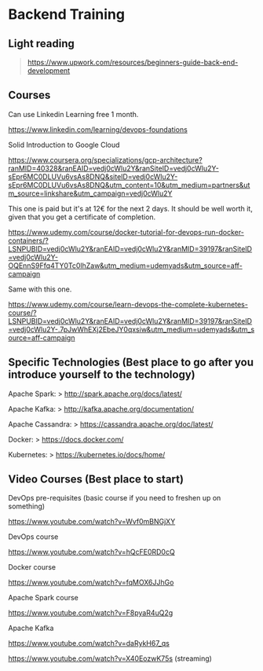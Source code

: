 # Backend Training

## Light reading

> https://www.upwork.com/resources/beginners-guide-back-end-development

## Courses

Can use Linkedin Learning free 1 month.

  https://www.linkedin.com/learning/devops-foundations

Solid Introduction to Google Cloud

  https://www.coursera.org/specializations/gcp-architecture?ranMID=40328&ranEAID=vedj0cWlu2Y&ranSiteID=vedj0cWlu2Y-sEpr6MC0DLUVu6vsAs8DNQ&siteID=vedj0cWlu2Y-sEpr6MC0DLUVu6vsAs8DNQ&utm_content=10&utm_medium=partners&utm_source=linkshare&utm_campaign=vedj0cWlu2Y

This one is paid but it's at 12€ for the next 2 days. It should be well worth it, given that you get a certificate of completion. 

  https://www.udemy.com/course/docker-tutorial-for-devops-run-docker-containers/?LSNPUBID=vedj0cWlu2Y&ranEAID=vedj0cWlu2Y&ranMID=39197&ranSiteID=vedj0cWlu2Y-OQEnnS9Ffq4TY0Tc0lhZaw&utm_medium=udemyads&utm_source=aff-campaign

Same with this one.

  https://www.udemy.com/course/learn-devops-the-complete-kubernetes-course/?LSNPUBID=vedj0cWlu2Y&ranEAID=vedj0cWlu2Y&ranMID=39197&ranSiteID=vedj0cWlu2Y-.7pJwWhEXj2EbeJY0qxsiw&utm_medium=udemyads&utm_source=aff-campaign

## Specific Technologies (Best place to go after you introduce yourself to the technology)

Apache Spark:            > http://spark.apache.org/docs/latest/

Apache Kafka:            > http://kafka.apache.org/documentation/

Apache Cassandra:        > https://cassandra.apache.org/doc/latest/

Docker:                  > https://docs.docker.com/

Kubernetes:              > https://kubernetes.io/docs/home/

## Video Courses (Best place to start)

DevOps pre-requisites (basic course if you need to freshen up on something)

  https://www.youtube.com/watch?v=Wvf0mBNGjXY

DevOps course

  https://www.youtube.com/watch?v=hQcFE0RD0cQ

Docker course

  https://www.youtube.com/watch?v=fqMOX6JJhGo

Apache Spark course

  https://www.youtube.com/watch?v=F8pyaR4uQ2g

Apache Kafka

  https://www.youtube.com/watch?v=daRykH67_qs
  
  https://www.youtube.com/watch?v=X40EozwK75s (streaming)

